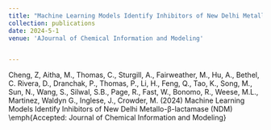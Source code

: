 ```yaml
---
title: "Machine Learning Models Identify Inhibitors of New Delhi Metallo-β-lactamase (NDM)"
collection: publications
date: 2024-5-1
venue: 'AJournal of Chemical Information and Modeling'


---
```

Cheng, Z, Aitha, M., Thomas, C., Sturgill, A., Fairweather, M., Hu, A., Bethel, C. Rivera, D., Dranchak, P., Thomas, P., Li, H., Feng, Q., Tao, K., Song, M., Sun, N., Wang, S., Silwal, S.B., Page, R., Fast, W., Bonomo, R., Weese, M.L., Martinez, Waldyn G., Inglese, J., Crowder, M. (2024) Machine Learning Models Identify Inhibitors of New Delhi Metallo-β-lactamase (NDM) \emph{Accepted: Journal of Chemical Information and Modeling}

